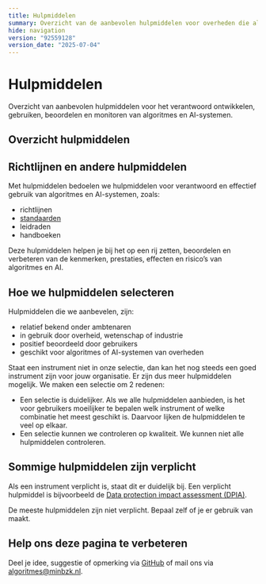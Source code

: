 ```yaml
---
title: Hulpmiddelen
summary: Overzicht van de aanbevolen hulpmiddelen voor overheden die algoritmes of AI ontwikkelen of gebruiken. De hulpmiddelen helpen om te voldoen aan de vereisten.
hide: navigation
version: "92559128"
version_date: "2025-07-04"
---
```


# Hulpmiddelen
Overzicht van aanbevolen hulpmiddelen voor het verantwoord ontwikkelen, gebruiken, beoordelen en monitoren van algoritmes en AI-systemen.

## Overzicht hulpmiddelen

<!-- list_hulpmiddelen no-search no-onderwerp no-rol no-levenscyclus no-onderwerp no-id -->

## Richtlijnen en andere hulpmiddelen

Met hulpmiddelen bedoelen we hulpmiddelen voor verantwoord en effectief gebruik van algoritmes en AI-systemen, zoals:

- richtlijnen
- [standaarden](standaarden.md)
- leidraden
- handboeken

Deze hulpmiddelen helpen je bij het op een rij zetten, beoordelen en verbeteren van de kenmerken, prestaties, effecten en risico’s van algoritmes en AI.

## Hoe we hulpmiddelen selecteren
Hulpmiddelen die we aanbevelen, zijn:

- relatief bekend onder ambtenaren
- in gebruik door overheid, wetenschap of industrie
- positief beoordeeld door gebruikers
- geschikt voor algoritmes of AI-systemen van overheden

Staat een instrument niet in onze selectie, dan kan het nog steeds een goed instrument zijn voor jouw organisatie. Er zijn dus meer hulpmiddelen mogelijk. We maken een selectie om 2 redenen:

- Een selectie is duidelijker. Als we alle hulpmiddelen aanbieden, is het voor gebruikers moeilijker te bepalen welk instrument of welke combinatie het meest geschikt is. Daarvoor lijken de hulpmiddelen te veel op elkaar.
- Een selectie kunnen we controleren op kwaliteit. We kunnen niet alle hulpmiddelen controleren.

## Sommige hulpmiddelen zijn verplicht
Als een instrument verplicht is, staat dit er duidelijk bij. Een verplicht hulpmiddel is bijvoorbeeld de [Data protection impact assessment (DPIA)](../vereisten/avg-13-dpia-verplicht.md).

De meeste hulpmiddelen zijn niet verplicht. Bepaal zelf of je er gebruik van maakt.

## Help ons deze pagina te verbeteren
Deel je idee, suggestie of opmerking via [GitHub](https://github.com/MinBZK/Algoritmekader/edit/main/docs/hulpmiddelen/index.md) of mail ons via [algoritmes@minbzk.nl](mailto:algoritmes@minbzk.nl).

